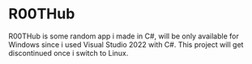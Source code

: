 # R00THub
R00THub is some random app i made in C#, will be only available for Windows since i used Visual Studio 2022 with C#.
This project will get discontinued once i switch to Linux.
